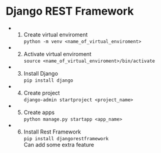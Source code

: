 # Django REST Framework

- 1. Create virtual enviroment <br>
    `python -m venv <name_of_virtual_enviroment>`

- 2. Activate virtual enviroment <br>
    `source <name_of_virtual_enviroment>/bin/activate`

- 3. Install Django <br>
    `pip install django`

- 4. Create project <br>
    `django-admin startproject <project_name>`

- 5. Create apps <br>
    `python manage.py startapp <app_name>`

- 6. Install Rest Framework <br>
    `pip install djangorestframework` <br>
    Can add some extra feature

